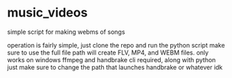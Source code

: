 # music_videos
simple script for making webms of songs

operation is fairly simple, just clone the repo and run the python script
make sure to use the full file path
will create FLV, MP4, and WEBM files.
only works on windows 
ffmpeg and handbrake cli required, along with python
just make sure to change the path that launches handbrake or whatever idk
